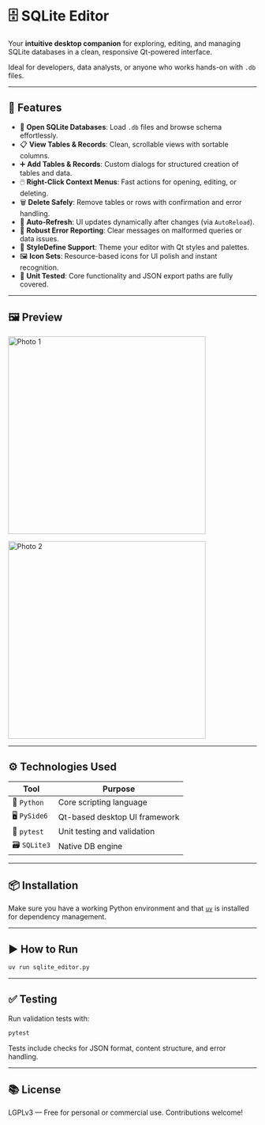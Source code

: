 # 🗄️ SQLite Editor

Your **intuitive desktop companion** for exploring, editing, and managing SQLite databases in a clean, responsive Qt-powered interface.

Ideal for developers, data analysts, or anyone who works hands-on with `.db` files.

---

## 🚀 Features

- 📂 **Open SQLite Databases**: Load `.db` files and browse schema effortlessly.
- 📋 **View Tables & Records**: Clean, scrollable views with sortable columns.
- ➕ **Add Tables & Records**: Custom dialogs for structured creation of tables and data.
- 🖱️ **Right-Click Context Menus**: Fast actions for opening, editing, or deleting.
- 🗑️ **Delete Safely**: Remove tables or rows with confirmation and error handling.
- 🔄 **Auto-Refresh**: UI updates dynamically after changes (via `AutoReload`).
- 🚨 **Robust Error Reporting**: Clear messages on malformed queries or data issues.
- 🎨 **StyleDefine Support**: Theme your editor with Qt styles and palettes.
- 🖼️ **Icon Sets**: Resource-based icons for UI polish and instant recognition.
- 🧪 **Unit Tested**: Core functionality and JSON export paths are fully covered.

---

## 🖼️ Preview

<p>
   <img src="assets/photo-1.jpg.jpg" alt="Photo 1" width="400" />
</p>
<p>
   <img src="assets/photo-2.jpg.jpg" alt="Photo 2" width="400" />
</p>

---

## ⚙️ Technologies Used

| Tool         | Purpose                                      |
|--------------|----------------------------------------------|
| 🐍 `Python`   | Core scripting language                      |
| 🖥️ `PySide6`  | Qt-based desktop UI framework               |
| 🧪 `pytest`   | Unit testing and validation                  |
| 🗃️ `SQLite3`  | Native DB engine                            |

---

## 📦 Installation

Make sure you have a working Python environment and that [`uv`](https://docs.astral.sh/uv) is installed for dependency management.

---

## ▶️ How to Run

```bash
uv run sqlite_editor.py
```

---

## ✅ Testing

Run validation tests with:

```bash
pytest
```

Tests include checks for JSON format, content structure, and error handling.

---

## 📚 License

LGPLv3 — Free for personal or commercial use. Contributions welcome!
